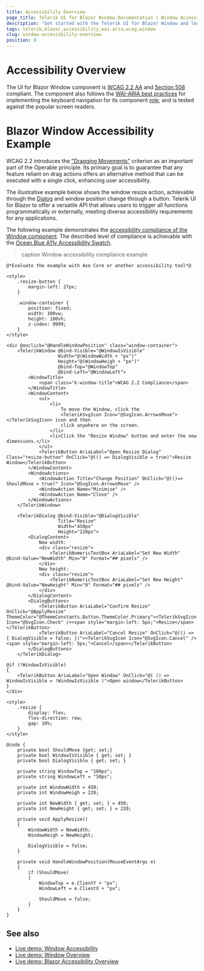 ```yaml
---
title: Accessibility Overview
page_title: Telerik UI for Blazor Window Documentation | Window Accessibility Overview
description: "Get started with the Telerik UI for Blazor Window and learn about its accessibility support for WAI-ARIA, Section 508, and WCAG 2.2."
tags: telerik,blazor,accessibility,wai-aria,wcag,window
slug: window-accessibility-overview
position: 0
---
```


# Accessibility Overview

The UI for Blazor Window component is <a href="https://www.w3.org/TR/WCAG22" target="_blank">WCAG 2.2 AA</a> and <a href="https://www.section508.gov" target="_blank">Section 508</a> compliant. The component also follows the <a href="https://www.w3.org/WAI/ARIA/apg/" target="_blank">WAI-ARIA best practices</a> for implementing the keyboard navigation for its component <a href="https://www.w3.org/TR/wai-aria/#roles" target="_blank">role</a>, and is tested against the popular screen readers.

# Blazor Window Accessibility Example

WCAG 2.2 introduces the <a href="https://www.w3.org/WAI/WCAG22/Understanding/dragging-movements" target="_blank">"Dragging Movements"</a> criterion as an important part of the Operable principle. Its primary goal is to guarantee that any feature reliant on drag actions offers an alternative method that can be executed with a single click, enhancing user accessibility.

The illustrative example below shows the window resize action, achievable through the [Dialog](slug:dialog-overview) and window position change through a button. Telerik UI for Blazor to offer a versatile API that allows users to trigger all functions programmatically or externally, meeting diverse accessibility requirements for any applications.

The following example demonstrates the [accessibility compliance of the Window component](slug:window-wai-aria-support). The described level of compliance is achievable with the [Ocean Blue A11y Accessibility Swatch](slug:accessibility-overview#color-contrast).

>caption Window accessibility compliance example

````RAZOR
@*Evaluate the example with Axe Core or another accessibility tool*@

<style>
    .resize-button {
        margin-left: 27px;
    }

    .window-container {
        position: fixed;
        width: 100vw;
        height: 100vh;
        z-index: 9999;
    }
</style>

<div @onclick="@HandleWindowPosition" class="window-container">
    <TelerikWindow @bind-Visible="@WindowIsVisible"
                   Width="@(WindowWidth + "px")"
                   Height="@(WindowHeigh + "px")"
                   @bind-Top="@WindowTop"
                   @bind-Left="@WindowLeft">
        <WindowTitle>
            <span class="k-window-title">WCAG 2.2 Compliance</span>
        </WindowTitle>
        <WindowContent>
            <ul>
                <li>
                    To move the Window, click the
                    <TelerikSvgIcon Icon="@SvgIcon.ArrowsMove"></TelerikSvgIcon> icon and then
                    click anywhere on the screen.
                </li>
                <li>Click the "Resize Window" button and enter the new dimensions.</li>
            </ul>
            <TelerikButton AriaLabel="Open Resize Dialog" Class="resize-button" OnClick="@(() => DialogVisible = true)">Resize Window</TelerikButton>
        </WindowContent>
        <WindowActions>
            <WindowAction Title="Change Position" OnClick="@(()=> ShouldMove = true)" Icon="@SvgIcon.ArrowsMove" />
            <WindowAction Name="Minimize" />
            <WindowAction Name="Close" />
        </WindowActions>
    </TelerikWindow>

    <TelerikDialog @bind-Visible="@DialogVisible"
                   Title="Resize"
                   Width="450px"
                   Height="220px">
        <DialogContent>
            New width:
            <div class="resize">
                <TelerikNumericTextBox AriaLabel="Set New Width" @bind-Value="NewWidth" Min="0" Format="## pixels" />
            </div>
            New height:
            <div class="resize">
                <TelerikNumericTextBox AriaLabel="Set New Height" @bind-Value="NewHeight" Min="0" Format="## pixels" />
            </div>
        </DialogContent>
        <DialogButtons>
            <TelerikButton AriaLabel="Confirm Resize" OnClick="@ApplyResize" ThemeColor="@ThemeConstants.Button.ThemeColor.Primary"><TelerikSvgIcon Icon="@SvgIcon.Check" /><span style="margin-left: 5px;">Resize</span></TelerikButton>
            <TelerikButton AriaLabel="Cancel Resize" OnClick="@(() => { DialogVisible = false; })"><TelerikSvgIcon Icon="@SvgIcon.Cancel" /><span style="margin-left: 5px;">Cancel</span></TelerikButton>
        </DialogButtons>
    </TelerikDialog>

@if (!WindowIsVisible)
{
    <TelerikButton AriaLabel="Open Window" OnClick="@( () => WindowIsVisible = !WindowIsVisible )">Open window</TelerikButton>
}
</div>

<style>
    .resize {
        display: flex;
        flex-direction: row;
        gap: 10%;
    }
</style>

@code {
    private bool ShouldMove {get; set;}
    private bool WindowIsVisible { get; set; }
    private bool DialogVisible { get; set; }

    private string WindowTop = "100px";
    private string WindowLeft = "50px";

    private int WindowWidth = 450;
    private int WindowHeigh = 220;

    private int NewWidth { get; set; } = 450;
    private int NewHeight { get; set; } = 220;

    private void ApplyResize()
    {
        WindowWidth = NewWidth;
        WindowHeigh = NewHeight;

        DialogVisible = false;
    }

    private void HandleWindowPosition(MouseEventArgs e)
    {
        if (ShouldMove)
        {
            WindowTop = e.ClientY + "px";
            WindowLeft = e.ClientX + "px";

            ShouldMove = false;
        }
    }
}
````

## See also
 * [Live demo: Window Accessibility](https://demos.telerik.com/blazor-ui/window/keyboard-navigation)
 * [Live demo: Window Overview](https://demos.telerik.com/blazor-ui/window/overview)
 * [Live demo: Blazor Accessibility Overview](https://docs.telerik.com/blazor-ui/accessibility/overview)